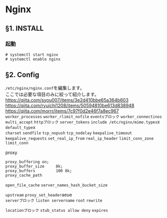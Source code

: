 # Nginx
## §1. INSTALL
### 起動
```
# systemctl start nginx
# systemctl enable nginx
```
## §2. Config
```/etc/nginx/nginx.conf```を編集します。  
ここでは必要な項目のみに絞って紹介します。  
https://qiita.com/syou007/items/3e2d410bbe65a364b603  
https://qiita.com/ryuichi1208/items/50594810be613d838948  
https://qiita.com/morrr/items/7c97f0d2e46f7a8ec967  
```worker_processes```
```worker_rlimit_nofile```
```eventsブロック```
```worker_connectinos```
```multi_accept```
```httpブロック```
```server_tokens```
```include /etc/nginx/mime.types```x  
```default_type```x  
```charset```
```sendfile```
```tcp_nopush```
```tcp_nodelay```
```keepalive_timeout```
```keepalive_requests```
```set_real_ip_from``` ```real_ip_header```
```limit_conn_zone```
```limit_conn```

proxy  
```
proxy_buffering on;
proxy_buffer_size     8k;
proxy_buffers         100 8k;
proxy_cache_path 
```

```open_file_cache```
```server_names_hash_bucket_size```

```upstream```
```proxy_set_header```aeue  
```serverブロック```
```listen servername```
```root```
```rewrite```

```locationブロック```
```stub_status allow deny```
```expires```

